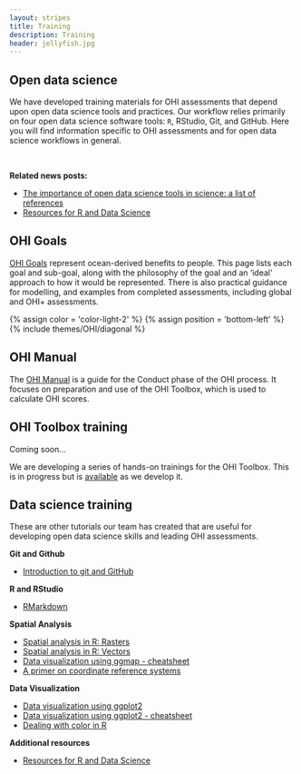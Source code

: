 ```yaml
---
layout: stripes
title: Training
description: Training
header: jellyfish.jpg
---
```


## Open data science

We have developed training materials for OHI assessments that depend upon open data science tools and practices. Our workflow relies primarily on four open data science software tools: `R`, RStudio, Git, and GitHub. Here you will find information specific to OHI assessments and for open data science workflows in general. 

<br>

**Related news posts:** 

- [The importance of open data science tools in science: a list of references](http://ohi-science.org/news/importance-of-open-data-science-tools)
- [Resources for R and Data Science](http://ohi-science.org/news/Resources-for-R-and-Data-Science)

## OHI Goals

[OHI Goals](/goals) represent ocean-derived benefits to people. This page lists each goal and sub-goal, along with the philosophy of the goal and an ‘ideal’ approach to how it would be represented. There is also practical guidance for modelling, and examples from completed assessments, including global and OHI+ assessments.

{% assign color = 'color-light-2' %}
{% assign position = 'bottom-left' %}
{% include themes/OHI/diagonal %}

## OHI Manual

The [OHI Manual](/manual) is a guide for the Conduct phase of the OHI process. It focuses on preparation and use of the OHI Toolbox, which is used to calculate OHI scores. 

## OHI Toolbox training

Coming soon...

We are developing a series of hands-on trainings for the OHI Toolbox. This is in progress but is [available](http://ohi-science.org/toolbox-training/) as we develop it. 


## Data science training

These are other tutorials our team has created that are useful for developing open data science skills and leading OHI assessments.

**Git and Github**  
- <a href="https://github.com/eco-data-science/github-intro" target="_blank">Introduction to git and GitHub</a>  

**R and RStudio**  
- <a href="https://github.com/eco-data-science/rmarkdown_R" target="_blank">RMarkdown</a>   

**Spatial Analysis**  
- <a href="https://github.com/eco-data-science/spatial-analysis-R#introduction-to-spatial-analysis-in-r" target="_blank">Spatial analysis in R: Rasters</a>  
- <a href="https://github.com/eco-data-science/spatial_analysis2_R#r-spatial-analysis-workshop-vectors-polygons-and-shapefiles" target="_blank">Spatial analysis in R: Vectors</a>  
- [Data visualization using ggmap - cheatsheet](https://github.com/OHI-Science/ohi-science.github.io/raw/3c6babb40348e62b322abadad086ece565411adf/assets/downloads/other/ggmapCheatsheet.pdf)  
- [A primer on coordinate reference systems](https://github.com/OHI-Science/ohi-science.github.io/raw/dev/assets/downloads/other/CRS.pdf)  


**Data Visualization**  
- <a href="https://rawgit.com/eco-data-science/VisualizingData/master/ggplot2_intro.html" target="_blank">Data visualization using ggplot2</a>  
- [Data visualization using ggplot2 - cheatsheet](https://github.com/OHI-Science/ohi-science.github.io/raw/dev/assets/downloads/other/ggplot2%20cheatsheet%20v2.pdf)
- [Dealing with color in R](https://github.com/OHI-Science/ohi-science.github.io/raw/dev/assets/downloads/other/ColorDec82015.pdf)  

**Additional resources**

- [Resources for R and Data Science](http://ohi-science.org/news/Resources-for-R-and-Data-Science)